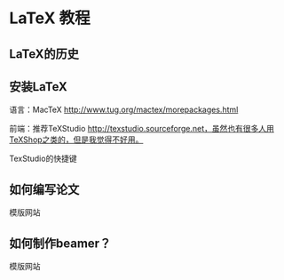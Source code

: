 # LaTeX 教程

## LaTeX的历史



## 安装LaTeX

语言：MacTeX http://www.tug.org/mactex/morepackages.html

前端：推荐TeXStudio http://texstudio.sourceforge.net，虽然也有很多人用TeXShop之类的，但是我觉得不好用。

TexStudio的快捷键





## 如何编写论文

模版网站



## 如何制作beamer？

模版网站



